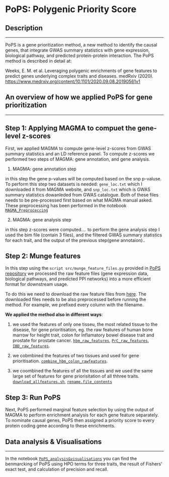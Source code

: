 # PoPS: Polygenic Priority Score 

## Description
* * *
PoPS is a gene prioritization method, a new method to identify the causal genes, that integrate GWAS summary statistics with gene expression, biological pathway, and predicted protein-protein interaction.
The PoPS method is described in detail at: 

Weeks, E. M. et al. Leveraging polygenic enrichments of gene features to predict genes underlying complex traits and diseases. medRxiv (2020).
https://www.medrxiv.org/content/10.1101/2020.09.08.20190561v1


## An overview of how we applied PoPS for gene prioritization
* * *
 

 
## Step 1: Applying MAGMA to compuet the gene-level z-scores

First, we applied MAGMA to compute gene-level z-scores from GWAS summary statistics and an LD reference panel. To compute z-scores we performed two steps of MAGMA: gene annotation, and gene analysis.  

1. MAGMA: gene annotation step

in this step the gene p-values will be computed based on the snp p-valuse. To perform this step two datasets is needed: ``` gene_loc.txt ``` which I downloaded it from MAGMA website, and ``` snp_loc.txt ``` which is GWAS summary statistics dowanleded from GWAS catalogue. Both of these files needs to be pre-processed first based on what MAGMA manual asked. These preprocessing has been performed in the notebook [```MAGMA_Preproceccing```](https://github.com/molgenis/benchmark-gwas-prio/tree/main/prioritization_methods/MAGMA)


2. MAGMA: gene analysis step

in this step  z-scores were computed....
to perform the gene analysis step I used the bim file (contain 3 files), and the filtered GWAS summary statistics for each trait, and the output of the previous step(gene annotaion).. 

## Step 2: Munge features

In this step using the ```script src/munge_feature_files.py``` provided in [PoPS repository](https://github.com/FinucaneLab/pops) we processed the raw feature files (gene expression data, biological 
pathways, and predicted PPI networks) into a more efficient format for downstream usage. 

To do this we need to download the raw feature files from [here](https://github.com/FinucaneLab/gene_features).
The downloaded files needs to be also preprocessed before running the method. For example, we prefixed every column with the filename. 

**We applied the method also in different ways**: 

1. we used the features of only one tisseu, the most related tissue to the disease, for gene prioritisation, eg. the raw features of human bone marrow for height trait, colon for Inflamatory bowel disease trait and prostate for prostate cancer. [```hbm_raw_features```](https://github.com/molgenis/benchmark-gwas-prio/blob/main/prioritization_methods/PoPS/hbn_raw_features.ipynb), [```PrC_raw_features```](https://github.com/molgenis/benchmark-gwas-prio/blob/main/prioritization_methods/PoPS/PrC_raw_features.ipynb), [```IBD_raw_features```](https://github.com/molgenis/benchmark-gwas-prio/blob/main/prioritization_methods/PoPS/IBD_raw_features.ipynb).


2. we cobmbined the features of two tissues and used for gene prioritisation. [```combine_hbm_colon_rawfeatures```](https://github.com/molgenis/benchmark-gwas-prio/blob/main/prioritization_methods/PoPS/Combine%20hbm_colon_rawfeatures.py).  
3. we coombined the features of all the tissues and we used the same large set of features for gene priorisitation of all thhree traits. [```download_allfeatures.sh```](https://github.com/molgenis/benchmark-gwas-prio/blob/main/prioritization_methods/PoPS/download_features.sh), [```rename.file_contents```](https://github.com/molgenis/benchmark-gwas-prio/blob/main/prioritization_methods/PoPS/rename_file_contents.py) 
 
## Step 3: Run PoPS
 
Next, PoPS performed marginal feature selection by using the output of MAGMA to perform enrichment analysis for each gene feature separately. 
To nominate causal genes, PoPS then assigned a priority score to every protein coding gene according to these enrichments. 



## Data analysis & Visualisations
* * *
In the notebook [```PoPS_analysis&visualisations```](https://github.com/molgenis/benchmark-gwas-prio/blob/main/prioritization_methods/PoPS/PoPS_analysis%26visualisations.ipynb) you can find the benmarcking of PoPS using HPO terms for three traits, the result of Fishers' exact test, and calculation of precision and recall. 



